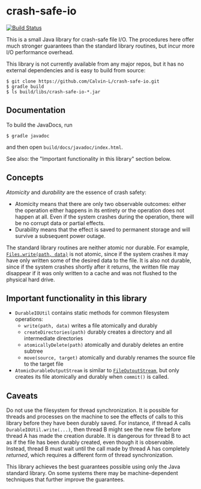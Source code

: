 # crash-safe-io

[![Build Status](https://travis-ci.org/Calvin-L/crash-safe-io.svg?branch=master
)](https://travis-ci.org/Calvin-L/crash-safe-io)

This is a small Java library for crash-safe file I/O.  The procedures here
offer much stronger guarantees than the standard library routines, but incur
more I/O performance overhead.

This library is not currently available from any major repos, but it has no
external dependencies and is easy to build from source:

    $ git clone https://github.com/Calvin-L/crash-safe-io.git
    $ gradle build
    $ ls build/libs/crash-safe-io-*.jar


## Documentation

To build the JavaDocs, run

    $ gradle javadoc

and then open `build/docs/javadoc/index.html`.

See also: the "Important functionality in this library" section below.


## Concepts

_Atomicity_ and _durability_ are the essence of crash safety:

  - Atomicity means that there are only two observable outcomes: either the
    operation either happens in its entirety or the operation does not happen
    at all.  Even if the system crashes during the operation, there will be no
    corrupt data or partial effects.
  - Durability means that the effect is saved to permanent storage and will
    survive a subsequent power outage.

The standard library routines are neither atomic nor durable.  For example,
[`Files.write(path, data)`](https://docs.oracle.com/javase/8/docs/api/java/nio/file/Files.html#write-java.nio.file.Path-byte:A-java.nio.file.OpenOption...-) is not
atomic, since if the system crashes it may have only written some of the desired
data to the file.  It is also not durable, since if the system crashes shortly
after it returns, the written file may disappear if it was only written to a
cache and was not flushed to the physical hard drive.


## Important functionality in this library

  - `DurableIOUtil` contains static methods for common filesystem operations:
    - `write(path, data)` writes a file atomically and durably
    - `createDirectories(path)` durably creates a directory and all
      intermediate directories
    - `atomicallyDelete(path)` atomically and durably deletes an entire subtree
    - `move(source, target)` atomically and durably renames the source file to
      the target file
  - `AtomicDurableOutputStream` is similar to [`FileOutputStream`](https://docs.oracle.com/javase/8/docs/api/java/io/FileOutputStream.html),
    but only creates its file atomically and durably when `commit()` is called.


## Caveats

Do not use the filesystem for thread synchronization.  It is possible for
threads and processes on the machine to see the effects of calls to this
library before they have been durably saved.  For instance, if thread A calls
`DurableIOUtil.write(...)`, then thread B might see the new file before thread
A has made the creation durable.  It is dangerous for thread B to act as if
the file has been durably created, even though it is observable.  Instead,
thread B must wait until the call made by thread A has completely _returned_,
which requires a different form of thread synchronization.

This library achieves the best guarantees possible using only the Java
standard library.  On some systems there may be machine-dependent techniques
that further improve the guarantees.
